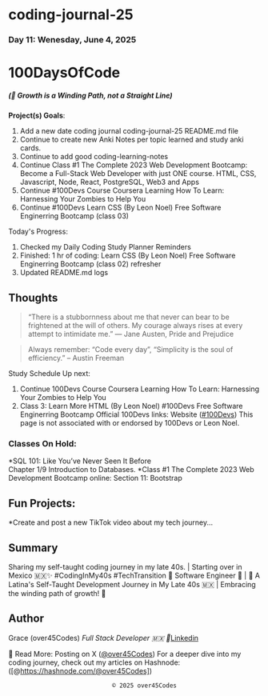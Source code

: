 # coding-journal-25

### Day 11: Wenesday, June 4, 2025

# 100DaysOfCode

##### (🌱 Growth is a Winding Path, not a Straight Line)

**Project(s) Goals**:

1. Add a new date coding journal coding-journal-25 README.md file
2. Continue to create new Anki Notes per topic learned and study anki cards. 
3. Continue to add good coding-learning-notes
4. Continue Class #1 The Complete 2023 Web Development Bootcamp: Become a Full-Stack Web Developer with just ONE course. HTML, CSS, Javascript, Node, React, PostgreSQL, Web3 and Apps
5. Continue #100Devs Course Coursera Learning How To Learn: Harnessing Your Zombies to Help You
6. Continue #100Devs Learn CSS (By Leon Noel) Free Software Enginerring Bootcamp (class 03)

Today's Progress:

1. Checked my Daily Coding Study Planner Reminders
2. Finished: 1 hr of coding: Learn CSS (By Leon Noel) Free Software Enginerring Bootcamp (class 02) refresher
3. Updated README.md logs


## Thoughts

> “There is a stubbornness about me that never can bear to be frightened at the will of others. My courage always rises at every attempt to intimidate me.” ― Jane Austen, Pride and Prejudice

> Always remember: “Code every day”, “Simplicity is the soul of efficiency.” – Austin Freeman

Study Schedule Up next:

1. Continue 100Devs Course Coursera Learning How To Learn: Harnessing Your Zombies to Help You
2. Class 3: Learn More HTML (By Leon Noel) #100Devs Free Software Enginerring Bootcamp
Official 100Devs links: Website ([#100Devs](https://leonnoel.com/100devs/)) 
This page is not associated with or endorsed by 100Devs or Leon Noel.

### Classes On Hold: 
*SQL 101: Like You’ve Never Seen It Before  
Chapter 1/9 Introduction to Databases. 
*Class #1 The Complete 2023 Web Development Bootcamp online: Section 11: Bootstrap

## Fun Projects:
*Create and post a new TikTok video about my tech journey...

## Summary

Sharing my self-taught coding journey in my late 40s. | Starting over in Mexico 🇲🇽✨ #CodingInMy40s #TechTransition 🚀
Software Engineer 🚀 | 🌮 A Latina's Self-Taught Development Journey in My Late 40s 🇲🇽 | Embracing the winding path of growth! 🌱

## Author

Grace (over45Codes)  *Full Stack Developer 🇲🇽 💜*[Linkedin](https://www.linkedin.com/in/castanedagrace/)


📖 Read More:
Posting on X ([@over45Codes](https://x.com/over45Codes))
For a deeper dive into my coding journey, check out my articles on Hashnode:([@https://hashnode.com/@over45Codes])

                                 © 2025 over45Codes
